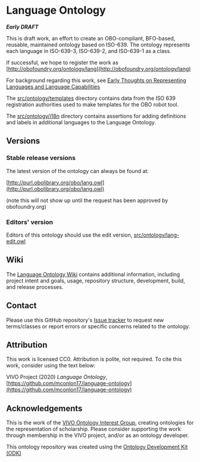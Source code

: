 # Language Ontology

***Early DRAFT***

This is draft work, an effort to create an OBO-compliant, BFO-based, reusable,
maintained ontology based on ISO-639.  The ontology represents each language in
ISO-639-3, ISO-639-2, and ISO-639-1 as a class.

If successful, we hope to register the work as
[http://obofoundry.org/ontology/lang](http://obofoundry.org/ontology/lang)

For background regarding this work, see [Early Thoughts on Representing
Languages and Language Capabilities](http://bit.ly/2RPYrY4)

The [src/ontology/templates](src/ontology/templates) directory contains data from the ISO 639 registration authorities used to make templates for the OBO robot tool.

The [src/ontology/i18n](src/ontology/i18n) directory contains assertions for adding definitions and labels in additional languages to the Language Ontology.

## Versions
### Stable release versions
The latest version of the ontology can always be found at:

[http://purl.obolibrary.org/obo/lang.owl](http://purl.obolibrary.org/obo/lang.owl)

(note this will not show up until the request has been approved by
obofoundry.org)

### Editors' version
Editors of this ontology should use the edit version,
[src/ontology/lang-edit.owl](src/ontology/lang-edit.owl)

## Wiki

The [Language Ontology Wiki](https://github.com/mconlon17/language-ontology/wiki) contains additional information, including project intent and goals, usage, repository structure, development, build, and release processes.

## Contact
Please use this GitHub repository's [Issue
tracker](https://github.com/mconlon17/language-ontology/issues) to request new
terms/classes or report errors or specific concerns related to the ontology.

## Attribution
This work is licensed CC0.  Attribution is polite, not required.  To cite this
work, consider using the text below:

VIVO Project (2020) *Language Ontology*,
[https://github.com/mconlon17/language-ontology](https://github.com/mconlon17/language-ontology)

## Acknowledgements
This is the work of the [VIVO Ontology Interest
Group](https://wiki.lyrasis.org/display/VIVO/Ontology+Interest+Group), creating
ontologies for the representation of scholarship. Please consider supporting the
work through membership in the VIVO project, and/or as an ontology developer.

This ontology repository was created using the [Ontology Development Kit (ODK)](https://github.com/INCATools/ontology-starter-kit)

